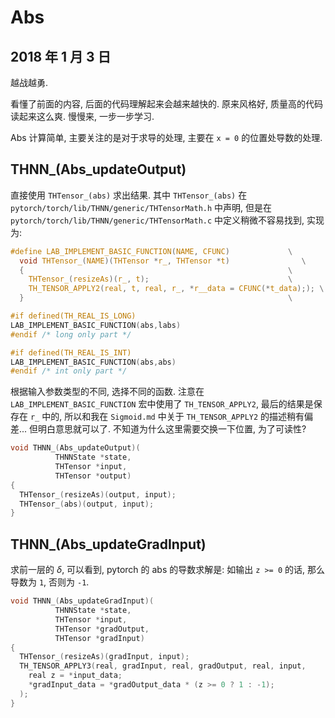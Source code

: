 # Abs

## 2018 年 1 月 3 日

越战越勇.

看懂了前面的内容, 后面的代码理解起来会越来越快的. 原来风格好, 质量高的代码读起来这么爽. 慢慢来, 一步一步学习.

Abs 计算简单, 主要关注的是对于求导的处理, 主要在 `x = 0` 的位置处导数的处理.



## THNN_(Abs_updateOutput)

直接使用 `THTensor_(abs)` 求出结果. 其中 `THTensor_(abs)` 在 `pytorch/torch/lib/THNN/generic/THTensorMath.h` 中声明, 但是在 `pytorch/torch/lib/THNN/generic/THTensorMath.c` 中定义稍微不容易找到, 实现为:

```c
#define LAB_IMPLEMENT_BASIC_FUNCTION(NAME, CFUNC)             \
  void THTensor_(NAME)(THTensor *r_, THTensor *t)                \
  {                                                           \
    THTensor_(resizeAs)(r_, t);                               \
    TH_TENSOR_APPLY2(real, t, real, r_, *r__data = CFUNC(*t_data);); \
  }                                                           \

#if defined(TH_REAL_IS_LONG)
LAB_IMPLEMENT_BASIC_FUNCTION(abs,labs)
#endif /* long only part */

#if defined(TH_REAL_IS_INT)
LAB_IMPLEMENT_BASIC_FUNCTION(abs,abs)
#endif /* int only part */
```

根据输入参数类型的不同, 选择不同的函数. 注意在 `LAB_IMPLEMENT_BASIC_FUNCTION` 宏中使用了 `TH_TENSOR_APPLY2`, 最后的结果是保存在 `r_` 中的, 所以和我在 `Sigmoid.md` 中关于 `TH_TENSOR_APPLY2` 的描述稍有偏差... 但明白意思就可以了. 不知道为什么这里需要交换一下位置, 为了可读性?

```c
void THNN_(Abs_updateOutput)(
          THNNState *state,
          THTensor *input,
          THTensor *output)
{
  THTensor_(resizeAs)(output, input);
  THTensor_(abs)(output, input);
}
```



## THNN_(Abs_updateGradInput)

求前一层的 $\delta$, 可以看到, pytorch 的 abs 的导数求解是: 如输出 `z >= 0` 的话, 那么导数为 `1`, 否则为 `-1`.

```c
void THNN_(Abs_updateGradInput)(
          THNNState *state,
          THTensor *input,
          THTensor *gradOutput,
          THTensor *gradInput)
{
  THTensor_(resizeAs)(gradInput, input);
  TH_TENSOR_APPLY3(real, gradInput, real, gradOutput, real, input,
    real z = *input_data;
    *gradInput_data = *gradOutput_data * (z >= 0 ? 1 : -1);
  );
}
```



